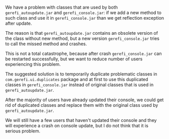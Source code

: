 We have a problem with classes that are used by both `gerefi_autoupdate.jar` and `gerefi_console.jar`: if we add a new method to such class and use it in `gerefi_console.jar` than we get reflection exception after update.

The reason is that `gerefi_autoupdate.jar` contains an obsolete version of the class without new method, but a new version `gerefi_console.jar` tries to call the missed method and crashes.

This is not a total catastrophe, because after crash `gerefi_console.jar` can be restarted successfully, but we want to reduce number of users experiencing this problem.

The suggested solution is to temporarily duplicate problematic classes in `com.gerefi.ui.duplicates` package and at first to use this duplicated classes in `gerefi_console.jar` instead of original classes that is used in `gerefi_autoupdate.jar`.

After the majority of users have already updated their console, we could get rid of duplicated classes and replace them with the original class used by `gerefi_autoupdate.jar`.

We will still have a few users that haven't updated their console and they will experience a crash on console update, but I do not think that it is serious problem.
